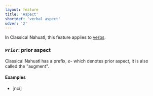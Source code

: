 ```yaml
---
layout: feature
title: 'Aspect'
shortdef: 'verbal aspect'
udver: '2'
---
```


In Classical Nahuatl, this feature applies to [verbs](nci-pos/VERB).


### <a name="Prior">`Prior`</a>: prior aspect

Classical Nahuatl has a prefix, *o-* which denotes prior aspect, it is also called the "augment".

#### Examples

* [nci] 

<!-- Interlanguage links updated Po 6. listopadu 2023, 21:41:53 CET -->
